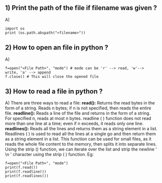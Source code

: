 ## 1) Print the path of the file if filename was given ?

A)

```
import os
print (os.path.abspath("<filename>"))
```

## 2) How to open an file in python ?

A)

```
f=open("<File Path>", "mode") # mode can be 'r' --> read, 'w'--> write, 'a' --> append
f.close() # This will close the opened file
```

## 3) How to read a file in python ?

A)
There are three ways to read a file:
**read():** Returns the read bytes in the form of a string. Reads n bytes; if n is not specified, then reads the entire file.
**readline():** Reads a line of the file and returns in the form of a string. For specified n, reads at most n bytes. readline ( ) function does not read more than one line at a time; even if n exceeds, it reads only one line.
**readlines():** Reads all the lines and returns them as a string element in a list. Readlines ( ) is used to read all the lines at a single go and then return them as a string element in a list. This function can be used for small files, as it reads the whole file content to the memory, then splits it into separate lines. Using the strip () function, we can iterate over the list and strip the newline ' \n ' character using the strip ( ) function.
Eg:

```
f=open("<File Path>", "mode")
print(f.read())
print(f.readline())
print(f.readlines())
```
